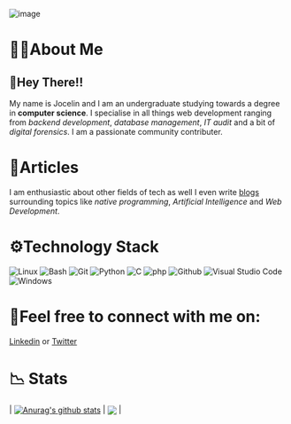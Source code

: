  ![image](https://user-images.githubusercontent.com/72705409/222422503-65de22ed-e332-4fd3-ab48-909995a8d54e.png)


# 👨🏾About Me

## 👋Hey There!! 

My name is Jocelin and I am an undergraduate studying towards a degree in **computer science**. I specialise in all things web development ranging from *backend development*, *database management*, *IT audit* and a bit of *digital forensics*. I am a passionate community contributer. 

  
# 📜Articles

I am enthusiastic about other fields of tech as well I even write [blogs](https://lushidev.com/) surrounding topics like *native programming*, *Artificial Intelligence* and *Web Development*.

    
# ⚙Technology Stack

![Linux](https://img.shields.io/badge/Linux-FCC624?style=for-the-badge&logo=linux&logoColor=black)
![Bash](https://img.shields.io/badge/laravel%20laravel-4EAA25?style=for-the-badge&logo=laravel%20Bash&logoColor=white)
![Git](https://img.shields.io/badge/GIT-E44C30?style=for-the-badge&logo=git&logoColor=white)
![Python](https://img.shields.io/badge/python-3670A0?style=for-the-badge&logo=python&logoColor=ffdd54)
![C](https://img.shields.io/badge/C-00599C?style=for-the-badge&logo=c&logoColor=white)
![php](https://img.shields.io/badge/php-00599C?style=for-the-badge&logo=php&logoColor=white)
![Github](https://img.shields.io/badge/GitHub-100000?style=for-the-badge&logo=github&logoColor=white)
![Visual Studio Code](https://img.shields.io/badge/Visual%20Studio%20Code-0078d7.svg?style=for-the-badge&logo=visual-studio-code&logoColor=white)
![Windows](https://img.shields.io/badge/Windows-0078D6?style=for-the-badge&logo=windows&logoColor=white)


# 🔗Feel free to connect with me on:
 
 [Linkedin](https://www.linkedin.com/in/jocelinkisenga/) or [Twitter](https://twitter.com/jocelin_kisenga)

# 📉 Stats

| <a href="https://github.com/anuraghazra/github-readme-stats"><img align="center" src="https://github-readme-stats.vercel.app/api?username=jocelinkisenga&show_icons=true&include_all_commits=true&theme=buefy&hide_border=true" alt="Anurag's github stats" /></a> | <a href="https://github.com/anuraghazra/github-readme-stats"><img align="center" src="https://github-readme-stats.vercel.app/api/top-langs/?username=jocelinkisenga&layout=compact&theme=buefy&hide_border=true" /></a> |
